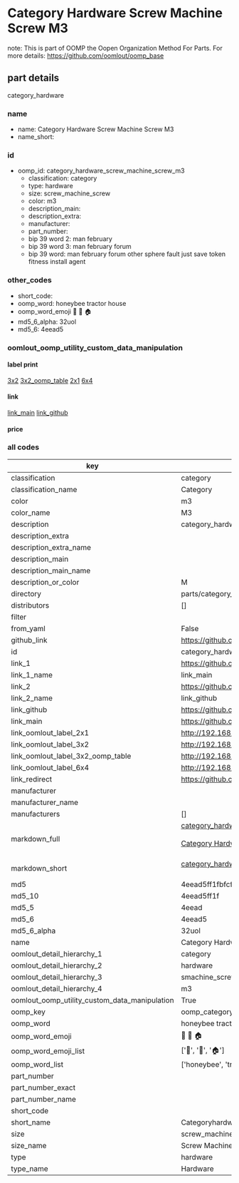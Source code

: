 # Category Hardware Screw Machine Screw M3  

note: This is part of OOMP the Oopen Organization Method For Parts. For more details: https://github.com/oomlout/oomp_base

##  part details
  



category_hardware



### name
* name: Category Hardware Screw Machine Screw M3
* name_short: 
### id
* oomp_id: category_hardware_screw_machine_screw_m3
  * classification: category
  * type: hardware
  * size: screw_machine_screw
  * color: m3
  * description_main: 
  * description_extra: 
  * manufacturer: 
  * part_number: 
  * bip 39 word 2: man february
  * bip 39 word 3: man february forum
  * bip 39 word: man february forum other sphere fault just save token fitness install agent

### other_codes
* short_code: 
* oomp_word: honeybee tractor house
* oomp_word_emoji :honeybee: :tractor: :house:
* md5_6_alpha: 32uol
* md5_6: 4eead5






### oomlout_oomp_utility_custom_data_manipulation
#### label print
[3x2](http://192.168.1.245:1112/?label=oomp%2032uol)
[3x2_oomp_table](http://192.168.1.108:1112/?label=oomp%2032uol)
[2x1](http://192.168.1.242:1112/?label=oomp%2032uol)
[6x4](http://192.168.1.55:1112/?label=oomp%2032uol)    

#### link

[link_main](https://github.com/oomlout/oomlout_oomp_version_1_messy/tree/main/parts/category_hardware_screw_machine_screw_m3) [link_github](https://github.com/oomlout/oomlout_oomp_version_1_messy/tree/main/parts/category_hardware_screw_machine_screw_m3)                             

#### price







### all codes 
| key | value |  
| --- | --- |  
| classification | category |  
| classification_name | Category |  
| color | m3 |  
| color_name | M3 |  
| description | category_hardware |  
| description_extra |  |  
| description_extra_name |  |  
| description_main |  |  
| description_main_name |  |  
| description_or_color | M  |  
| directory | parts/category_hardware_screw_machine_screw_m3 |  
| distributors | [] |  
| filter |  |  
| from_yaml | False |  
| github_link | https://github.com/oomlout/oomlout_oomp_part_src/tree/main/parts/category_hardware_screw_machine_screw_m3 |  
| id | category_hardware_screw_machine_screw_m3 |  
| link_1 | https://github.com/oomlout/oomlout_oomp_version_1_messy/tree/main/parts/category_hardware_screw_machine_screw_m3 |  
| link_1_name | link_main |  
| link_2 | https://github.com/oomlout/oomlout_oomp_version_1_messy/tree/main/parts/category_hardware_screw_machine_screw_m3 |  
| link_2_name | link_github |  
| link_github | https://github.com/oomlout/oomlout_oomp_version_1_messy/tree/main/parts/category_hardware_screw_machine_screw_m3 |  
| link_main | https://github.com/oomlout/oomlout_oomp_version_1_messy/tree/main/parts/category_hardware_screw_machine_screw_m3 |  
| link_oomlout_label_2x1 | http://192.168.1.242:1112/?label=oomp%2032uol |  
| link_oomlout_label_3x2 | http://192.168.1.245:1112/?label=oomp%2032uol |  
| link_oomlout_label_3x2_oomp_table | http://192.168.1.108:1112/?label=oomp%2032uol |  
| link_oomlout_label_6x4 | http://192.168.1.55:1112/?label=oomp%2032uol |  
| link_redirect | https://github.com/oomlout/oomlout_oomp_version_1_messy/tree/main/parts/category_hardware_screw_machine_screw_m3 |  
| manufacturer |  |  
| manufacturer_name |  |  
| manufacturers | [] |  
| markdown_full | [category_hardware_screw_machine_screw_m3](none)<br>[](none)<br>[Category Hardware Screw Machine Screw M3](none)<br><br> |  
| markdown_short | [category_hardware_screw_machine_screw_m3](none)<br><br> |  
| md5 | 4eead5ff1fbfcf2d4fe8b9d0b7551436 |  
| md5_10 | 4eead5ff1f |  
| md5_5 | 4eead |  
| md5_6 | 4eead5 |  
| md5_6_alpha | 32uol |  
| name | Category Hardware Screw Machine Screw M3 |  
| oomlout_detail_hierarchy_1 | category |  
| oomlout_detail_hierarchy_2 | hardware |  
| oomlout_detail_hierarchy_3 | smachine_screw |  
| oomlout_detail_hierarchy_4 | m3 |  
| oomlout_oomp_utility_custom_data_manipulation | True |  
| oomp_key | oomp_category_hardware_screw_machine_screw_m3 |  
| oomp_word | honeybee tractor house |  
| oomp_word_emoji | :honeybee: :tractor: :house: |  
| oomp_word_emoji_list | [':honeybee:', ':tractor:', ':house:'] |  
| oomp_word_list | ['honeybee', 'tractor', 'house'] |  
| part_number |  |  
| part_number_exact |  |  
| part_number_name |  |  
| short_code |  |  
| short_name | Categoryhardware |  
| size | screw_machine_screw |  
| size_name | Screw Machine Screw |  
| type | hardware |  
| type_name | Hardware |  
